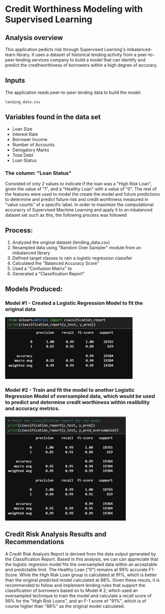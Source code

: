 # Credit Worthiness Modeling with Supervised Learning

## Analysis overview
This application pedicts risk through Supervised Learning's imbalanced-learn library.
It uses a dataset of historical lending activity from a peer-to-peer lending services company to build a model that can identify and predict the creditworthiness of borrowers within a high degree of accurary. 


## Inputs
The application reads peer-to-peer lending data to build the model.

    lending_data.csv

## Variables found in the data set
- Loan Size
- Interest Rate
- Borrower Income
- Number of Accounts
- Derogatory Marks
- Total Debt
- Loan Status

### The column: "Loan Status" 
Consisted of only 2 values to indicate if the loan was a "High Risk Loan", given the value of  "1", and a "Healthy Loan" with a value of "0". 
The rest of the features were used to model the create the model and future predictions to determine and predict future risk and credit worthiness measured in "value counts" of a specific label. In order to maximize the computational accuracry of Supervised Machine Learning and apply it to an inbalanced dataset set such as this, the following process was followed

## Process:
1. Analyzed the original dataset (lending_data.csv)
2. Resampled data using "Random Over Sampler" module from an imbalanced library
3. Defined target classes to rain a logistic regression classifer
4. Calculated the "Balanced Accuracy Score"
5. Used a "Confusion Matrix" to 
6. Generated a "Classification Report"

## Models Produced:

### Model #1 - Created a Logistic Regression Model to fit the original data

![classification_report](./images/classification_report.png)

### Model #2 - Train and fit the model to another Logistic Regression Model of oversampled data, which would be used to predict and determine credit worthiness within realibility and accuracy metrics.

![oversampled](./images/classification_report1.png)



## Credit Risk Analysis Results and Recommendations
A Credit Risk Analysis Report is derived from the data output generated by the Classification Report. 
Based in this analysis, we can can appreciate that the logistic regresion model fits the oversampled data within an acceptable and predictable limit. 
The Healthy Loan ("0") remains at 99% accurate F1-Score. While the High Risk Loan group is calculated at 91%, which is better than the original predicted model calculated at 88%. 
Given these resuts, it is recommended to follow and implement lending rules that support the classification of borrowers based on to Model # 2; which used an oversampled technique to train the model and calculate a recall score of 99% for the "High Risk Loans", and an F-1 score of "91%", which is of course higher than "88%" as the original model calculated. 

